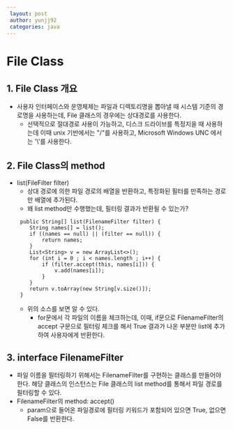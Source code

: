 ```yaml
---
 layout: post
 author: yunjj92
 categories: java
---
```

# File Class
## 1. File Class 개요
- 사용자 인터페이스와 운영체제는 파일과 디렉토리명을 뽑아낼 때 시스템 기준의 경로명을 사용하는데, File 클래스의 경우에는 상대경로를 사용한다.
    - 선택적으로 절대경로 사용이 가능하고, 디스크 드라이브를 특정지을 때 사용하는데 이때 unix 기반에서는  "/"를 사용하고, Microsoft Windows UNC 에서는 '\\\'를 사용한다. 
## 2. File Class의 method
- list(FileFilter filter)
    - 상대 경로에 의한 파일 경로의 배열을 반환하고, 특정화된 필터를 만족하는 경로만 배열에 추가된다.
    - 왜 list method만 수행했는데, 필터링 결과가 반환될 수 있는가?
    ```
     public String[] list(FilenameFilter filter) {
        String names[] = list();
        if ((names == null) || (filter == null)) {
            return names;
        }
        List<String> v = new ArrayList<>();
        for (int i = 0 ; i < names.length ; i++) {
            if (filter.accept(this, names[i])) {
                v.add(names[i]);
            }
        }
        return v.toArray(new String[v.size()]);
     }
    ```
    - 위의 소스를 보면 알 수 있다. 
        - for문에서 각 파일의 이름을 체크하는데, 이때, if문으로 FilenameFilter의 accept 구문으로 필터링 체크를 해서 True 결과가 나온 부분만 list에 추가하여 사용자에게 반환한다. 

## 3. interface FilenameFilter
- 파일 이름을 필터링하기 위해서는 FilenameFilter를 구현하는 클래스를 만들어야 한다. 해당 클래스의 인스턴스는 File 클래스의 list method를 통해서 파일 경로를 필터링할 수 있다. 
- FilenameFilter의 method: accept()
    - param으로 들어온 파일경로에 필터링 키워드가 포함되어 있으면 True, 없으면 False를 반환한다. 